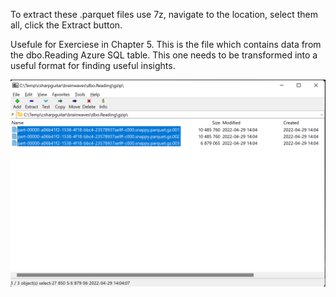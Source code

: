 To extract these .parquet files use 7z, navigate to the location, select them all, click the Extract button.

Usefule for Exerciese in Chapter 5.  This is the file which contains data from the dbo.Reading Azure SQL table.  This one needs to be transformed into a useful format for finding useful insights. 

![Brainjammer Database](https://github.com/benperk/ADE/blob/main/BrainwaveData/dbo.Reading/DecompressParquetReading.png)
